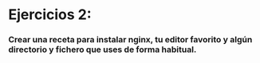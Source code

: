 # Ejercicios 2:
### Crear una receta para instalar nginx, tu editor favorito y algún directorio y fichero que uses de forma habitual.


